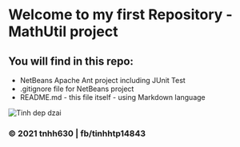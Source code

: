 # Welcome to my first Repository - MathUtil project

## You will find in this repo:

* NetBeans Apache Ant project including JUnit Test
* .gitignore file for NetBeans project
* README.md - this file itself - using Markdown language

![Tinh dep dzai](https://octodex.github.com/tnhh630/math-util-live/tree/main/images/tnhh630.png)
### © 2021 tnhh630 | fb/tinhhtp14843